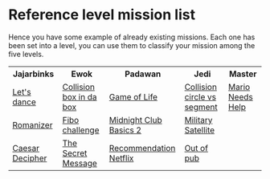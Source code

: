 # Reference level mission list  
Hence you have some example of already existing missions. Each one has been set into a level, you can use them
to classify your mission among the five levels.

<table>
  <tr>
    <th>Jajarbinks</th>
    <th>Ewok</th>
    <th>Padawan</th>
    <th>Jedi</th>
    <th>Master</th>
  </tr>
  <tr>
    <td><a href="https://takima.deadlock.io/mission/code_lets_dance">Let's dance</a></td>
    <td><a href="https://takima.deadlock.io/mission/code_collision_1_2_box_cube">Collision box in da box</a></td>
    <td><a href="https://takima.deadlock.io/mission/code_kotlin_game_of_life">Game of Life</a></td>
    <td><a href="https://takima.deadlock.io/mission/code_collision_2_1_segment_circle">Collision circle vs segment</a></td>
    <td><a href="https://takima.deadlock.io/mission/code_mario_needs_help">Mario Needs Help</a></td>
  </tr>
  <tr>
    <td><a href="https://takima.deadlock.io/mission/code_romanizer">Romanizer</a></td>
    <td><a href="https://takima.deadlock.io/mission/code_fibo">Fibo challenge</a></td>
    <td><a href="https://takima.deadlock.io/mission/code_midnight_club_basics2">Midnight Club Basics 2</a></td>
    <td><a href="https://takima.deadlock.io/mission/code_military_satellite">Military Satellite</a></td>
    <td></td>
  </tr>
  <tr>
    <td><a href="https://takima.deadlock.io/mission/code_caesar_decipher">Caesar Decipher</a></td>
    <td><a href="https://takima.deadlock.io/mission/code_secret_message">The Secret Message</a></td>
    <td><a href="https://takima.deadlock.io/mission/code_recommendation_netflix">Recommendation Netflix</a></td>
    <td><a href="https://takima.deadlock.io/mission/code_out_of_pub">Out of pub</a></td>
    <td></td>
  </tr>
</table>

